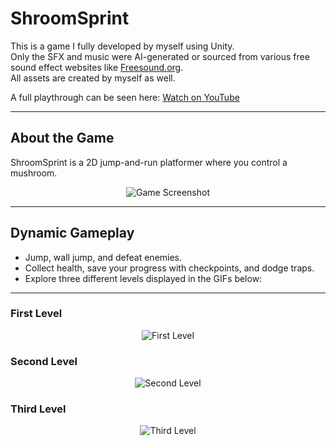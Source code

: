 # ShroomSprint  

This is a game I fully developed by myself using Unity.  
Only the SFX and music were AI-generated or sourced from various free sound effect websites like [Freesound.org](https://freesound.org/).  
All assets are created by myself as well.  

A full playthrough can be seen here: [Watch on YouTube](https://www.youtube.com/watch?v=fpK8b5LNJLE)  

---

## About the Game  

ShroomSprint is a 2D jump-and-run platformer where you control a mushroom.  

<p align="center">
  <img src="https://imgur.com/iuH3GPm.png" alt="Game Screenshot">
</p>

---

## Dynamic Gameplay  

- Jump, wall jump, and defeat enemies.  
- Collect health, save your progress with checkpoints, and dodge traps.  
- Explore three different levels displayed in the GIFs below:  

---

### First Level  
<p align="center">
  <img src="https://media0.giphy.com/media/nFzL9yg5ANsA2O9BSR/giphy.gif" alt="First Level">
</p>

### Second Level  
<p align="center">
  <img src="https://media0.giphy.com/media/IKJBK1bcNdZ7FAb7Z0/giphy.gif" alt="Second Level">
</p>

### Third Level  
<p align="center">
  <img src="https://media.giphy.com/media/kjyzHCg6kmfQZDOH4N/giphy.gif" alt="Third Level">
</p>

